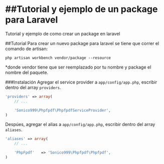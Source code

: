 ##Tutorial y ejemplo de un package para Laravel
===============

Tutorial y ejemplo de como crear un package en laravel

##Tutorial
Para crear un nuevo package para laravel se tiene que correr el comando de artisan:
	
	php artisan workbench vendor/package --resource

*donde vendor tiene que ser reemplazado por tu nombre y package el nombre del paquete.




###Instalación
Agregar el service provider a `app/config/app.php`, escribir dentro del array `providers`.

```php
'providers' => array(
	// ...

	'Sonico999\Phpfpdf\PhpfpdfServiceProvider',
)
```

Despúes, agregar el alias a `app/config/app.php`, escribir dentro del array `aliases`.

```php
'aliases' => array(
	// ...

	'PhpFpdf'   => 'Sonico999\Phpfpdf\Phpfpdf',
)
```
